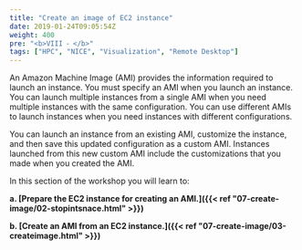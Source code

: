 ```yaml
---
title: "Create an image of EC2 instance"
date: 2019-01-24T09:05:54Z
weight: 400
pre: "<b>VIII ⁃ </b>"
tags: ["HPC", "NICE", "Visualization", "Remote Desktop"]
---
```


An Amazon Machine Image (AMI) provides the information required to launch an instance. You must specify an AMI when you launch an instance. You can launch multiple instances from a single AMI when you need multiple instances with the same configuration. You can use different AMIs to launch instances when you need instances with different configurations.

You can launch an instance from an existing AMI, customize the instance, and then save this updated configuration as a custom AMI. Instances launched from this new custom AMI include the customizations that you made when you created the AMI.

In this section of the workshop you will learn to: 

**a.	[Prepare the EC2 instance for creating an AMI.]({{< ref "07-create-image/02-stopintsnace.html" >}})**

**b.	[Create an AMI from an EC2 instance.]({{< ref "07-create-image/03-createimage.html" >}})**

